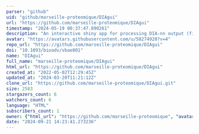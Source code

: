 ```yaml
---
parser: "github"
uid: "github/marseille-proteomique/DIAgui"
url: "https://github.com/marseille-proteomique/DIAgui"
timestamp: "2024-05-19 00:37:47.890261"
description: "An interactive shiny app for processing DIA-nn output (filtering, MaxLFQ, Top3, iBAQ, etc.)"
avatar: "https://avatars.githubusercontent.com/u/58274920?v=4"
repo_url: "https://github.com/marseille-proteomique/DIAgui"
doi: "10.1093/bioadv/vbae001"
name: "DIAgui"
full_name: "marseille-proteomique/DIAgui"
html_url: "https://github.com/marseille-proteomique/DIAgui"
created_at: "2022-05-02T12:29:45Z"
updated_at: "2024-03-20T11:21:12Z"
clone_url: "https://github.com/marseille-proteomique/DIAgui.git"
size: 2583
stargazers_count: 6
watchers_count: 6
language: "HTML"
subscribers_count: 1
owner: {"html_url": "https://github.com/marseille-proteomique", "avatar_url": "https://avatars.githubusercontent.com/u/58274920?v=4", "login": "marseille-proteomique", "type": "Organization"}
date: "2024-09-21 14:23:41.273236"
---
```


